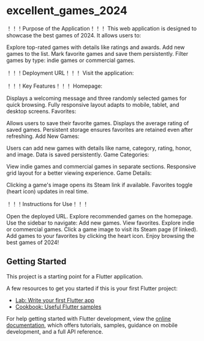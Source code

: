# excellent_games_2024

！！！Purpose of the Application！！！
This web application is designed to showcase the best games of 2024. It allows users to:

Explore top-rated games with details like ratings and awards.
Add new games to the list.
Mark favorite games and save them persistently.
Filter games by type: indie games or commercial games.

！！！Deployment URL！！！
Visit the application:

！！！Key Features！！！
Homepage:

Displays a welcoming message and three randomly selected games for quick browsing.
Fully responsive layout adapts to mobile, tablet, and desktop screens.
Favorites:

Allows users to save their favorite games.
Displays the average rating of saved games.
Persistent storage ensures favorites are retained even after refreshing.
Add New Games:

Users can add new games with details like name, category, rating, honor, and image.
Data is saved persistently.
Game Categories:

View indie games and commercial games in separate sections.
Responsive grid layout for a better viewing experience.
Game Details:

Clicking a game's image opens its Steam link if available.
Favorites toggle (heart icon) updates in real time.


！！！Instructions for Use！！！

Open the deployed URL.
Explore recommended games on the homepage.
Use the sidebar to navigate:
Add new games.
View favorites.
Explore indie or commercial games.
Click a game image to visit its Steam page (if linked).
Add games to your favorites by clicking the heart icon.
Enjoy browsing the best games of 2024!
## Getting Started

This project is a starting point for a Flutter application.

A few resources to get you started if this is your first Flutter project:

- [Lab: Write your first Flutter app](https://docs.flutter.dev/get-started/codelab)
- [Cookbook: Useful Flutter samples](https://docs.flutter.dev/cookbook)

For help getting started with Flutter development, view the
[online documentation](https://docs.flutter.dev/), which offers tutorials,
samples, guidance on mobile development, and a full API reference.
